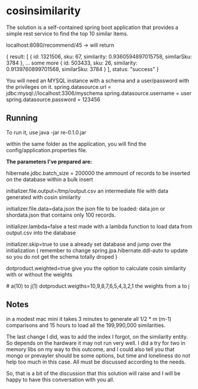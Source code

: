 # cosinsimilarity

The solution is a self-contained spring boot application that provides a simple rest service to find the top 10 similar items. 

localhost:8080/recommend/45 -> will return 

{
result: 
[
{
id: 1321506,
sku: 67,
similarity: 0.9360594897015758,
similarSku: 3784
},
... some more
{
id: 503433,
sku: 26,
similarity: 0.9139760899701568,
similarSku: 3784
}
],
status: "success"
}

You will need an MYSQL instance with a schema and a user/password with the privileges on it.
spring.datasource.url = jdbc:mysql://localhost:3306/myschema
spring.datasource.username = user
spring.datasource.password = 123456

## Running

To run it, use java -jar re-0.1.0.jar

within the same folder as the application, you will find the config/application.properties file.

**The parameters I've prepared are:**

hibernate.jdbc.batch_size = 200000
   the ammount of records to be inserted on the database within a bulk insert

initializer.file.output=/tmp/output.csv
   an intermediate file with data generated with cosin similarity

initializer.file.data=data.json
   the json file to be loaded: data.jon or shordata.json that contains only 100 records.

initializer.lambda=false
   a test made with a lambda function to load data from output.csv into the database

initializer.skip=true
   to use a already set database and jump over the initialization ( remember to change spring.jpa.hibernate.ddl-auto to update so you do not get the schema totally droped )

dotproduct.weighted=true
   give you the option to calculate cosin similarity with or without the weights

\# a(10) to j(1)
dotproduct.weigths=10,9,8,7,6,5,4,3,2,1
   the weights from a to j


## Notes
in a modest mac mini it takes 3 minutes to generate all 1/2 * m (m-1) comparisons and 15 hours to load all the 199,990,000 similarities.

The last change I did, was to add the index I forgot,  on the similarity entity. So depends on the hardware it may not run very well.
I did a try for two in memory libs on my way to this outcome, and I could also tell you that mongo or prevayler should be some options, but time and loneliness do not help too much in this case. All must be discussed according to the needs.

 So, that is a bit of the discussion that this solution will raise and I will be happy to have this conversation with you all.
